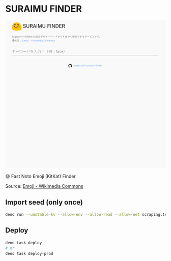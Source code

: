 SURAIMU FINDER
===================
![demo](demo.gif)

:smile: Fast Noto Emoji (KitKat) Finder

Source: [Emoji - Wikimedia Commons](https://commons.wikimedia.org/wiki/Emoji)


## Import seed (only once)

```sh
deno run --unstable-kv --allow-env --allow-read --allow-net scraping.ts
```


## Deploy

```sh
deno task deploy
# or
deno task deploy-prod
```
